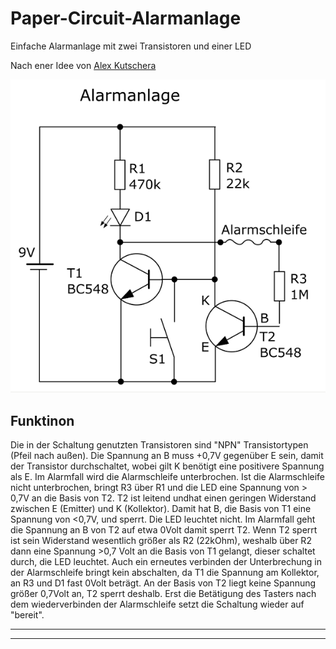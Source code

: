 # Paper-Circuit-Alarmanlage
Einfache Alarmanlage mit zwei Transistoren und einer LED

Nach ener Idee von [Alex Kutschera](https://github.com/AlexKutschera)

![Schaltplan](/pic/Schaltplan.png)

## Funktinon
Die in der Schaltung genutzten Transistoren sind "NPN" Transistortypen (Pfeil nach außen). Die Spannung an B muss +0,7V gegenüber E sein, damit der Transistor durchschaltet, wobei gilt K benötigt eine positivere Spannung als E.
Im Alarmfall wird die Alarmschleife unterbrochen. Ist die Alarmschleife nicht unterbrochen, bringt R3 über R1 und die LED eine Spannung von > 0,7V an die Basis von T2. 
T2 ist leitend undhat einen geringen Widerstand zwischen E (Emitter) und K (Kollektor). Damit hat B, die Basis von T1 eine Spannung von <0,7V, und sperrt. Die LED leuchtet nicht.
Im Alarmfall geht die Spannung an B von T2 auf etwa 0Volt damit sperrt T2. Wenn T2 sperrt ist sein Widerstand wesentlich größer als R2 (22kOhm), weshalb über R2 dann eine 
Spannung >0,7 Volt an die Basis von T1 gelangt, dieser schaltet durch, die LED leuchtet.
Auch ein erneutes verbinden der Unterbrechung in der Alarmschleife bringt kein abschalten, da T1 die Spannung am Kollektor, an R3 und D1 fast 0Volt beträgt. An der Basis von T2 liegt keine Spannung größer 0,7Volt an, T2 sperrt deshalb. 
Erst die Betätigung des Tasters nach dem wiederverbinden der Alarmschleife setzt die Schaltung wieder auf "bereit".

----
----

